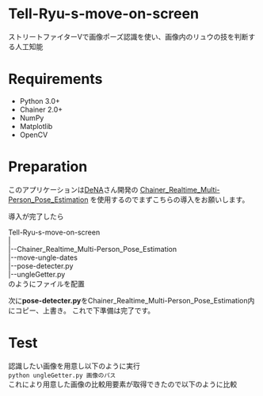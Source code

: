 

# Tell-Ryu-s-move-on-screen
ストリートファイターVで画像ポーズ認識を使い、画像内のリュウの技を判断する人工知能

# Requirements
* Python 3.0+
* Chainer 2.0+
* NumPy
* Matplotlib
* OpenCV

# Preparation
このアプリケーションは[DeNA](https://github.com/DeNA)さん開発の
[Chainer_Realtime_Multi-Person_Pose_Estimation](https://github.com/DeNA/Chainer_Realtime_Multi-Person_Pose_Estimation)
を使用するのでまずこちらの導入をお願いします。

導入が完了したら 
  
Tell-Ryu-s-move-on-screen  
  |  
  |--Chainer_Realtime_Multi-Person_Pose_Estimation  
  |--move-ungle-dates  
  |--pose-detecter.py  
  |--ungleGetter.py  
のようにファイルを配置

次に**pose-detecter.py**をChainer_Realtime_Multi-Person_Pose_Estimation内にコピー、上書き。
これで下準備は完了です。

# Test
認識したい画像を用意し以下のように実行  
`python ungleGetter.py 画像のパス`  
これにより用意した画像の比較用要素が取得できたので以下のように比較
